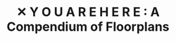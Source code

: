 ---
num:        "018"
cat:        x
title:      "✕ Y O U A R E H E R E : A Compendium of Floorplans"
path:       youarehere
tags:
  - compendium
---